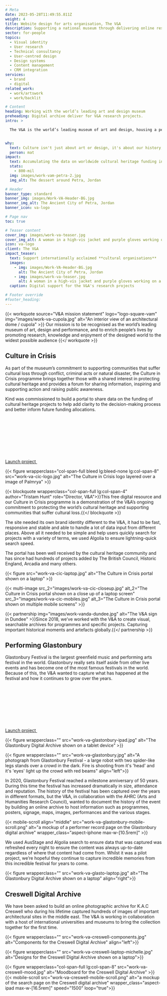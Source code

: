 ```yaml
---
# Meta
date: 2023-05-28T11:49:55.811Z
weight: 4
title: Website design for arts organisation, The V&A
description: Supporting a national museum through delivering online research archives, integrated with hosted search platforms
sector: for-people
topics:
  - Visual identity
  - User research
  - Technical consultancy
  - User-centred design
  - Design systems
  - Content management
  - CRM integration
services:
  - brand
  - digital
related_work:
  - work/artswork
  - work/backlit

# Content
heading: Working with the world’s leading art and design museum
preheading: Digital archive deliver for V&A research projects.
intro: >

  The V&A is the world’s leading museum of art and design, housing a permanent collection of over 2.8 million objects, books and archives that span over 5,000 years of human creativity.


why:
  text: Culture isn't just about art or design, it's about our history, our communities and our shared experiences. That's why we believe that preserving cultural knowledge and heritage is so important.
  person: mat
impact:
  text: Accumulating the data on worldwide cultural heritage funding in one place, has allowed funders to place their contributions where it is needed most and for heritage projects to form collaborative partnerships.
  stats: 
    - 800-mil
  img: images/work-vam-petra-2.jpg
  img_alt: The dessert around Petra, Jordan

# Header
banner_type: standard
banner_img: images/Work-VA-Header-BG.jpg
banner_img_alt: The Ancient City of Petra, Jordan
banner_icon: va-logo

# Page nav
toc: true

# Teaser content
cover_img: images/work-va-teaser.jpg
cover_img_alt: A woman in a high-vis jacket and purple gloves working on a large head of a statue
icon: va-logo
client: The V&A
impact_teaser:
  text: Support internationally acclaimed **cultural organisations**
  images:
    - img: images/Work-VA-Header-BG.jpg
      alt: The Ancient City of Petra, Jordan
    - img: images/work-va-teaser.jpg
      alt: A woman in a high-vis jacket and purple gloves working on a large head of a statue
  caption: Digital support for the V&A's research projects

# Footer override
#footer_heading:
---
```




{{< workquote source="V&A mission statement" logo="logo-square-vam" img="images/work-va-cupola.jpg" alt="An interior view of an architectural dome / cupola" >}}
Our mission is to be recognised as the world’s leading museum of art, design and performance, and to enrich people’s lives by promoting research, knowledge and enjoyment of the designed world to the widest possible audience
{{</ workquote >}}


<!-- Text left -->
<div class="w-full grid grid-cols-12 gap-x-2.5 gap-y-6 lg:gap-6 xl:gap-8">
  <div class="prose col-span-full lg:col-span-8">

   ## Culture in Crisis

  As part of the museum’s commitment to supporting communities that suffer cultural loss through conflict, criminal acts or natural disaster, the Culture in Crisis programme brings together those with a shared interest in protecting cultural heritage and provides a forum for sharing information, inspiring and supporting action and raising public awareness.

  Kind was commissioned to build a portal to share data on the funding of cultural heritage projects to help add clarity to the decision-making process and better inform future funding allocations.

  <div class="inline-flex gap-2 items-center">
    <a href="https://cultureincrisis.org" class="font-sans shrink-0">
      Launch project
    </a>
    <svg class="w-4 h-4 lg:w-5 lg:h-5" role="presentation">
      <use xlink:href="#icon-external"/>
    </svg>
  </div>

  </div>
</div>

<!-- Quote with image  (like workquote but without the logo) -->
<div class="w-full my-10 grid grid-cols-12 gap-x-2.5 gap-y-6 lg:gap-6 xl:gap-8 items-center">

  {{< figure wrapperclass="col-span-full bleed lg:bleed-none lg:col-span-8" src="work-va-cic-logo.jpg" alt="The Culture in Crisis logo layered over a image of Palmrya" >}}

  {{< blockquote wrapperclass="col-span-full lg:col-span-4" author="Tristam Hunt" role="Director, V&A">}}This free digital resource and our Culture in Crisis programme is a demonstration of the V&A’s ongoing commitment to protecting the world’s cultural heritage and supporting communities that suffer cultural loss.{{</ blockquote >}}

</div>

<!-- Text right -->
<div class="w-full grid grid-cols-12 gap-x-2.5 gap-y-6 lg:gap-6 xl:gap-8">
  <div class="prose col-span-full lg:col-span-8 lg:col-start-5">

  The site needed its own brand identity different to the V&A, it had to be fast, responsive and stable and able to handle a lot of data input from different places. Above all it needed to be simple and help users quickly search for projects with a variety of terms, we used Algolia to ensure lightning-quick search speed.

  The portal has been well received by the cultural heritage community and has since had hundreds of projects added by The British Council, Historic England, Arcadia and many others.

  </div>
</div>

{{< figure src="work-va-cic-laptop.jpg" alt="The Culture in Crisis portal shown on a laptop" >}}

{{< multi-image
  src_2="images/work-va-cic-closeup.jpg" alt_2="The Culture in Crisis portal shown on a close up of a laptop screen"
  src_3="images/work-va-cic-mobiles.jpg" alt_3="The Culture in Crisis portal shown on multiple mobile screens" >}}

{{< partnership img="images/work-vanda-dundee.jpg" alt="The V&A sign in Dundee" >}}Since 2018, we’ve worked with the V&A to create visual, searchable archives for programmes and specific projects. Capturing important historical moments and artefacts globally.{{</ partnership >}}


<!-- Text left -->
<div class="w-full grid grid-cols-12 gap-x-2.5 gap-y-6 lg:gap-6 xl:gap-8">
  <div class="prose col-span-full lg:col-span-8">

  ## Performing Glastonbury

  Glastonbury Festival is the largest greenfield music and performing arts festival in the world. Glastonbury really sets itself aside from other live events and has become one of the most famous festivals in the world. Because of this, the V&A wanted to capture what has happened at the festival and how it continues to grow over the years.

  <div class="inline-flex gap-2 items-center">
    <a href="https://www.vam.ac.uk/performing-glastonbury/" class="font-sans shrink-0">
      Launch project
    </a>
    <svg class="w-4 h-4 lg:w-5 lg:h-5" role="presentation">
      <use xlink:href="#icon-external"/>
    </svg>
  </div>

  </div>
</div>


{{< figure wrapperclass="" src="work-va-glastonbury-ipad.jpg" alt="The Glastonbury Digital Archive shown on a tablet device" >}}

{{< figure wrapperclass="" src="work-va-glastonbury.jpg" alt="A photograph from Glastonbury Festival - a large robot with two spider-like legs stands over a crowd in the dark. Fire is shooting from it's 'head' and it's 'eyes' light up the crowd with red beams" align="left">}}


<!-- Text right -->
<div class="w-full grid grid-cols-12 gap-x-2.5 gap-y-6 lg:gap-6 xl:gap-8">
  <div class="prose col-span-full lg:col-span-8 lg:col-start-5">

  In 2020, Glastonbury Festival reached a milestone anniversary of 50 years. During this time the festival has increased dramatically in size, attendance and reputation. The history of the festival has been captured over the years in different formats, but the V&A, in collaboration with the AHRC (Arts and Humanities Research Council), wanted to document the history of the event by building an online archive to host information such as programmes, posters, signage, maps, images, performances and the various stages.

  </div>
</div>


{{< mobile-scroll align="middle" src="work-va-glastonbury-mobile-scroll.png" alt="a mockup of a performer record page on the Glastonbury digital archive" wrapper_class="aspect-iphone max-w-[10.5rem]" >}}


<!-- Text right -->
<div class="w-full grid grid-cols-12 gap-x-2.5 gap-y-6 lg:gap-6 xl:gap-8">
  <div class="prose col-span-full lg:col-span-8 lg:col-start-5">

  We used AusStage and Algolia search to ensure data that was captured was refreshed every night to ensure the content was always up-to-date regardless of where that content had come from. Whilst it was a pilot project, we’re hopeful they continue to capture incredible memories from this incredible festival for years to come.

  </div>
</div>


{{< figure wrapperclass="" src="work-va-glasto-laptop.jpg" alt="The Glastonbury Digital Archive shown on a laptop" align="right">}}

<!-- Text left -->
<div class="w-full grid grid-cols-12 gap-x-2.5 gap-y-6 lg:gap-6 xl:gap-8">
  <div class="prose col-span-full lg:col-span-8">

  ## Creswell Digital Archive

  We have been asked to build an online photographic archive for K.A.C Creswell who during his lifetime captured hundreds of images of important architectural sites in the middle east. The V&A is working in collaboration with a host of international universities and museums to bring the collection together for the first time. 

  <!-- <div class="inline-flex gap-2 items-center">
    <a href="https://www.vam.ac.uk/performing-glastonbury/" class="font-sans shrink-0">
      Launch project
    </a>
    <svg class="w-4 h-4 lg:w-5 lg:h-5" role="presentation">
      <use xlink:href="#icon-external"/>
    </svg>
  </div> -->

  </div>
</div>

{{< figure wrapperclass="" src="work-va-creswell-components.jpg" alt="Components for the Creswell Digital Archive" align="left">}}

{{< figure wrapperclass="" src="work-va-creswell-laptop-michelle.jpg" alt="Designs for the Creswell Digital Archive shown on a laptop">}}


<div class="w-full grid grid-cols-12 gap-x-2.5 gap-y-6 lg:gap-6 xl:gap-8">
  {{< figure wrapperclass="col-span-full lg:col-span-8" src="work-va-creswell-mood.jpg" alt="Moodboard for the Creswell Digital Archive" >}}
  
  <div class="col-span-full lg:col-span-4">
    {{< mobile-scroll src="work-va-creswell-mobile-scroll.png" alt="a mockup of the search page on the Creswell digital archive" wrapper_class="aspect-ipad max-w-[16.5rem]" speed="1500" loop="true">}}
  </div>
</div>
